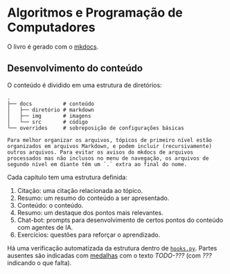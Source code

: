 # Algoritmos e Programação de Computadores

O livro é gerado com o [mkdocs](https://www.mkdocs.org/).

## Desenvolvimento do conteúdo

O conteúdo é dividido em uma estrutura de diretórios:

```
.
├── docs          # conteúdo
│   ├── diretório # markdown
│   ├── img       # imagens
│   └── src       # código
└── overrides     # sobreposição de configurações básicas

Para melhor organizar os arquivos, tópicos de primeiro nível estão organizados em arquivos Markdown, e podem incluir (recursivamente) outros arquivos. Para evitar os avisos do mkdocs de arquivos processados mas não inclusos no menu de navegação, os arquivos de segundo nível em diante têm um `.` extra ao final do nome.
```

Cada capítulo tem uma estrutura definida:

1. Citação: uma citação relacionada ao tópico.
1. Resumo: um resumo do conteúdo a ser apresentado.
1. Conteúdo: o conteúdo.
1. Resumo: um destaque dos pontos mais relevantes.
1. Chat-bot: prompts para desenvolvimento de certos pontos do conteúdo com agentes de IA.
1. Exercícios: questões para reforçar o aprendizado.

Há uma verificação automatizada da estrutura dentro de [`hooks.py`](../hooks.py). Partes ausentes são indicadas com [medalhas](https://img.shields.io) com o texto *TODO-???* (com *???* indicando o que falta).
